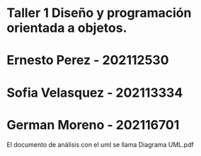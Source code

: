 # Taller 1 Diseño y programación orientada a objetos.
# Ernesto Perez - 202112530
# Sofia Velasquez - 202113334
# German Moreno - 202116701

El documento de análisis con el uml se llama Diagrama UML.pdf
